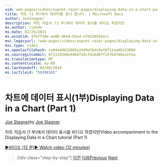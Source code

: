 ```yaml
---
uid: web-pages/videos/aspnet-razor-pages/displaying-data-in-a-chart-part-1
title: 차트 (1 부)에서 데이터를 표시 합니다. | Microsoft Docs
author: JoeStagner
description: 차트 자습서 (1 부)에서 데이터 표시를 비디오 하겠지만
ms.author: riande
ms.date: 02/25/2011
ms.assetid: 47b7f30e-ae86-46e4-b5a4-e7452093becc
msc.legacyurl: /web-pages/videos/aspnet-razor-pages/displaying-data-in-a-chart-part-1
msc.type: video
ms.openlocfilehash: ce044a9832803e24d9afbdc8efdf11ea0b15308d
ms.sourcegitcommit: 0f1119340e4464720cfd16d0ff15764746ea1fea
ms.translationtype: MT
ms.contentlocale: ko-KR
ms.lasthandoff: 04/09/2019
ms.locfileid: "59398165"
---
```

# <a name="displaying-data-in-a-chart-part-1"></a><span data-ttu-id="e7e73-103">차트에 데이터 표시(1부)</span><span class="sxs-lookup"><span data-stu-id="e7e73-103">Displaying Data in a Chart (Part 1)</span></span>

<span data-ttu-id="e7e73-104">[Joe Stagner](https://github.com/JoeStagner)</span><span class="sxs-lookup"><span data-stu-id="e7e73-104">by [Joe Stagner](https://github.com/JoeStagner)</span></span>

<span data-ttu-id="e7e73-105">차트 자습서 (1 부)에서 데이터 표시를 비디오 하겠지만</span><span class="sxs-lookup"><span data-stu-id="e7e73-105">Video accompaniment to the Displaying Data in a Chart tutorial (Part 1)</span></span>

[<span data-ttu-id="e7e73-106">&#9654;비디오 (12 분)</span><span class="sxs-lookup"><span data-stu-id="e7e73-106">&#9654; Watch video (12 minutes)</span></span>](https://channel9.msdn.com/Blogs/ASP-NET-Site-Videos/displaying-data-in-a-chart-part-1)

> [!div class="step-by-step"]
> <span data-ttu-id="e7e73-107">[이전](displaying-data-in-a-grid.md)
> [다음](displaying-data-in-a-chart-part-2.md)</span><span class="sxs-lookup"><span data-stu-id="e7e73-107">[Previous](displaying-data-in-a-grid.md)
[Next](displaying-data-in-a-chart-part-2.md)</span></span>
